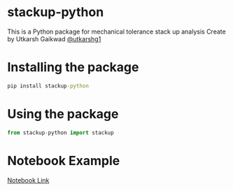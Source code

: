 # stackup-python

This is a Python package for mechanical tolerance stack up analysis
Create by Utkarsh Gaikwad [@utkarshg1](https://github.com/utkarshg1)

# Installing the package

~~~cmd
pip install stackup-python
~~~

# Using the package

~~~python
from stackup-python import stackup
~~~

# Notebook Example

[Notebook Link](./My_custom_package.ipynb)

